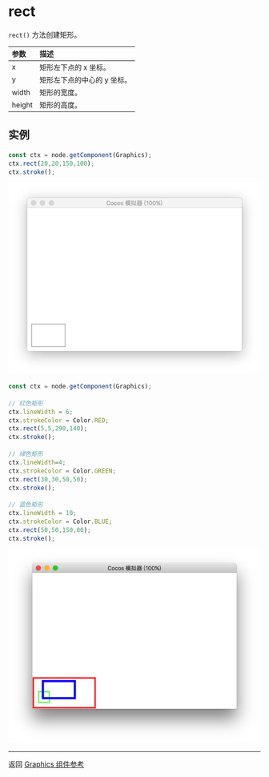 # rect

`rect()` 方法创建矩形。

| 参数 |   描述
| :-------------- | :----------- |
|x | 矩形左下点的 x 坐标。
|y | 矩形左下点的中心的 y 坐标。
|width | 矩形的宽度。
|height | 矩形的高度。

## 实例

```ts
const ctx = node.getComponent(Graphics);
ctx.rect(20,20,150,100);
ctx.stroke();
```

![rect.png](rect.png)

```ts
const ctx = node.getComponent(Graphics);

// 红色矩形
ctx.lineWidth = 6;
ctx.strokeColor = Color.RED;
ctx.rect(5,5,290,140);
ctx.stroke();

// 绿色矩形
ctx.lineWidth=4;
ctx.strokeColor = Color.GREEN;
ctx.rect(30,30,50,50);
ctx.stroke();

// 蓝色矩形
ctx.lineWidth = 10;
ctx.strokeColor = Color.BLUE;
ctx.rect(50,50,150,80);
ctx.stroke();
```

![rect2.png](rect2.png)

<hr>

返回 [Graphics 组件参考](../graphics.md)
